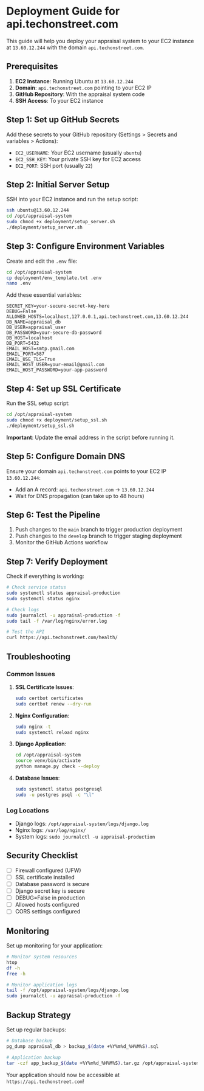 # Deployment Guide for api.techonstreet.com

This guide will help you deploy your appraisal system to your EC2 instance at `13.60.12.244` with the domain `api.techonstreet.com`.

## Prerequisites

1. **EC2 Instance**: Running Ubuntu at `13.60.12.244`
2. **Domain**: `api.techonstreet.com` pointing to your EC2 IP
3. **GitHub Repository**: With the appraisal system code
4. **SSH Access**: To your EC2 instance

## Step 1: Set up GitHub Secrets

Add these secrets to your GitHub repository (Settings > Secrets and variables > Actions):

- `EC2_USERNAME`: Your EC2 username (usually `ubuntu`)
- `EC2_SSH_KEY`: Your private SSH key for EC2 access
- `EC2_PORT`: SSH port (usually `22`)

## Step 2: Initial Server Setup

SSH into your EC2 instance and run the setup script:

```bash
ssh ubuntu@13.60.12.244
cd /opt/appraisal-system
sudo chmod +x deployment/setup_server.sh
./deployment/setup_server.sh
```

## Step 3: Configure Environment Variables

Create and edit the `.env` file:

```bash
cd /opt/appraisal-system
cp deployment/env_template.txt .env
nano .env
```

Add these essential variables:

```env
SECRET_KEY=your-secure-secret-key-here
DEBUG=False
ALLOWED_HOSTS=localhost,127.0.0.1,api.techonstreet.com,13.60.12.244
DB_NAME=appraisal_db
DB_USER=appraisal_user
DB_PASSWORD=your-secure-db-password
DB_HOST=localhost
DB_PORT=5432
EMAIL_HOST=smtp.gmail.com
EMAIL_PORT=587
EMAIL_USE_TLS=True
EMAIL_HOST_USER=your-email@gmail.com
EMAIL_HOST_PASSWORD=your-app-password
```

## Step 4: Set up SSL Certificate

Run the SSL setup script:

```bash
cd /opt/appraisal-system
sudo chmod +x deployment/setup_ssl.sh
./deployment/setup_ssl.sh
```

**Important**: Update the email address in the script before running it.

## Step 5: Configure Domain DNS

Ensure your domain `api.techonstreet.com` points to your EC2 IP `13.60.12.244`:

- Add an A record: `api.techonstreet.com` → `13.60.12.244`
- Wait for DNS propagation (can take up to 48 hours)

## Step 6: Test the Pipeline

1. Push changes to the `main` branch to trigger production deployment
2. Push changes to the `develop` branch to trigger staging deployment
3. Monitor the GitHub Actions workflow

## Step 7: Verify Deployment

Check if everything is working:

```bash
# Check service status
sudo systemctl status appraisal-production
sudo systemctl status nginx

# Check logs
sudo journalctl -u appraisal-production -f
sudo tail -f /var/log/nginx/error.log

# Test the API
curl https://api.techonstreet.com/health/
```

## Troubleshooting

### Common Issues

1. **SSL Certificate Issues**:

   ```bash
   sudo certbot certificates
   sudo certbot renew --dry-run
   ```

2. **Nginx Configuration**:

   ```bash
   sudo nginx -t
   sudo systemctl reload nginx
   ```

3. **Django Application**:

   ```bash
   cd /opt/appraisal-system
   source venv/bin/activate
   python manage.py check --deploy
   ```

4. **Database Issues**:
   ```bash
   sudo systemctl status postgresql
   sudo -u postgres psql -c "\l"
   ```

### Log Locations

- Django logs: `/opt/appraisal-system/logs/django.log`
- Nginx logs: `/var/log/nginx/`
- System logs: `sudo journalctl -u appraisal-production`

## Security Checklist

- [ ] Firewall configured (UFW)
- [ ] SSL certificate installed
- [ ] Database password is secure
- [ ] Django secret key is secure
- [ ] DEBUG=False in production
- [ ] Allowed hosts configured
- [ ] CORS settings configured

## Monitoring

Set up monitoring for your application:

```bash
# Monitor system resources
htop
df -h
free -h

# Monitor application logs
tail -f /opt/appraisal-system/logs/django.log
sudo journalctl -u appraisal-production -f
```

## Backup Strategy

Set up regular backups:

```bash
# Database backup
pg_dump appraisal_db > backup_$(date +%Y%m%d_%H%M%S).sql

# Application backup
tar -czf app_backup_$(date +%Y%m%d_%H%M%S).tar.gz /opt/appraisal-system
```

Your application should now be accessible at `https://api.techonstreet.com`!
